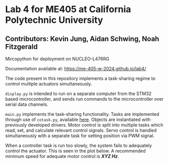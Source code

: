 # Lab 4 for ME405 at California Polytechnic University

## Contributors: Kevin Jung, Aidan Schwing, Noah Fitzgerald

Mircopython for deployment on NUCLEO-L476RG

Documentation available at: https://me-405-w-2024.github.io/lab4/

The code present in this repository implements a task-sharing regime to control multiple actuators simultaneously. 

`display.py` is intended to run on a separate computer from the STM32 based microcontroller, and sends run commands to the microcontroller over serial data channels.

`main.py` implements the task-sharing functionality. Tasks are implemented through use of `cotask.py`, available [here](https://github.com/spluttflob/ME405-Support). Objects are instantiated with previously developed drivers. Motor control is split into multiple tasks which read, set, and calculate relevant control signals. Servo control is handled simultaneously with a separate task for setting position via PWM signal. 

When a controller task is run too slowly, the system fails to adequately control the actuator. This is seen in the plot below. A recommended minimum speed for adequate motor control is ***XYZ Hz***. 